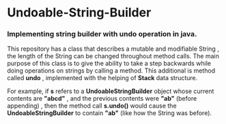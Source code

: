 # Undoable-String-Builder
### Implementing string builder with undo operation in java.
<p>
This repository has a class that describes a mutable and modifiable String , the length of the String can be changed throughout method calls.
The main purpose of this class is to give the ability to take a step backwards while doing operations on strings by calling a method.
This additional is method called <strong>undo</strong> , implemented with the helping of <strong>Stack</strong> data structure.
 <p>
  For example, if  <strong>s</strong> refers to a <strong>UndoableStringBuilder</strong> object whose current contents are <strong>"abcd"</strong> , and the previous contents
  were <strong>"ab"</strong> (before appending) , then the method call  <strong>s.undo()</strong> 
  would cause the <strong>UndoableStringBuilder</strong> to contain <strong>"ab"</strong>  (like how the String was before).
  
 
   
  
